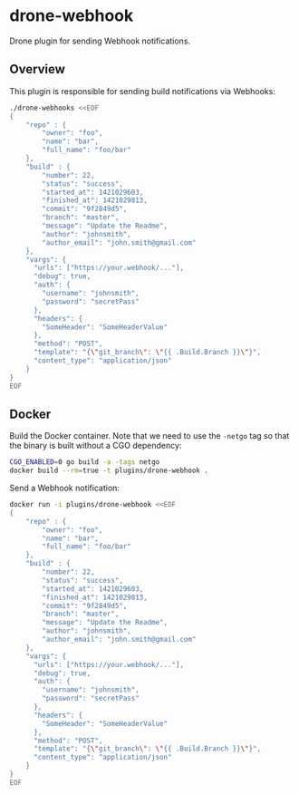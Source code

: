 # drone-webhook
Drone plugin for sending Webhook notifications.

## Overview

This plugin is responsible for sending build notifications via Webhooks:

```sh
./drone-webhooks <<EOF
{
    "repo" : {
        "owner": "foo",
        "name": "bar",
        "full_name": "foo/bar"
    },
    "build" : {
        "number": 22,
        "status": "success",
        "started_at": 1421029603,
        "finished_at": 1421029813,
        "commit": "9f2849d5",
        "branch": "master",
        "message": "Update the Readme",
        "author": "johnsmith",
        "author_email": "john.smith@gmail.com"
    },
    "vargs": {
      "urls": ["https://your.webhook/..."],
      "debug": true,
      "auth": {
        "username": "johnsmith",
        "password": "secretPass"
      },
      "headers": {
        "SomeHeader": "SomeHeaderValue"
      },
      "method": "POST",
      "template": "{\"git_branch\": \"{{ .Build.Branch }}\"}",
      "content_type": "application/json"
    }
}
EOF
```

## Docker

Build the Docker container. Note that we need to use the `-netgo` tag so that
the binary is built without a CGO dependency:

```sh
CGO_ENABLED=0 go build -a -tags netgo
docker build --rm=true -t plugins/drone-webhook .
```

Send a Webhook notification:

```sh
docker run -i plugins/drone-webhook <<EOF
{
    "repo" : {
        "owner": "foo",
        "name": "bar",
        "full_name": "foo/bar"
    },
    "build" : {
        "number": 22,
        "status": "success",
        "started_at": 1421029603,
        "finished_at": 1421029813,
        "commit": "9f2849d5",
        "branch": "master",
        "message": "Update the Readme",
        "author": "johnsmith",
        "author_email": "john.smith@gmail.com"
    },
    "vargs": {
      "urls": ["https://your.webhook/..."],
      "debug": true,
      "auth": {
        "username": "johnsmith",
        "password": "secretPass"
      },
      "headers": {
        "SomeHeader": "SomeHeaderValue"
      },
      "method": "POST",
      "template": "{\"git_branch\": \"{{ .Build.Branch }}\"}",
      "content_type": "application/json"
    }
}
EOF
```
